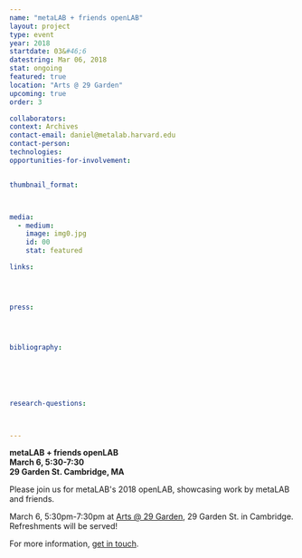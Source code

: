 ```yaml
---
name: "metaLAB + friends openLAB"
layout: project
type: event
year: 2018
startdate: 03&#46;6
datestring: Mar 06, 2018
stat: ongoing
featured: true
location: "Arts @ 29 Garden"
upcoming: true
order: 3

collaborators:
context: Archives
contact-email: daniel@metalab.harvard.edu
contact-person:
technologies: 
opportunities-for-involvement:


thumbnail_format:



media:
  - medium:
    image: img0.jpg
    id: 00
    stat: featured

links:




press:




bibliography:






research-questions:



---
```

**metaLAB + friends openLAB**<br />
**March 6, 5:30-7:30**<br />
**29 Garden St. Cambridge, MA**


Please join us for metaLAB's 2018 openLAB, showcasing work by metaLAB and friends. 

March 6, 5:30pm-7:30pm at [Arts @ 29 Garden](https://www.google.com/maps/place/29+Garden+St,+Cambridge,+MA+02138/@42.3789727,-71.1259173,17z/data=!4m13!1m7!3m6!1s0x89e3776a49c30d07:0x6a665c0e4ca8872b!2s29+Garden+St,+Cambridge,+MA+02138!3b1!8m2!3d42.3789688!4d-71.1237286!3m4!1s0x89e3776a49c30d07:0x6a665c0e4ca8872b!8m2!3d42.3789688!4d-71.1237286), 29 Garden St. in Cambridge. Refreshments will be served!

For more information, [get in touch](mailto:daniel@metalab.harvard.edu).
